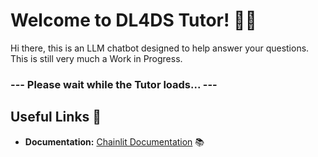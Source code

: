 # Welcome to DL4DS Tutor! 🚀🤖

Hi there, this is an LLM chatbot designed to help answer your questions.
This is still very much a Work in Progress.

### --- Please wait while the Tutor loads... ---

## Useful Links 🔗

- **Documentation:**  [Chainlit Documentation](https://docs.chainlit.io) 📚
